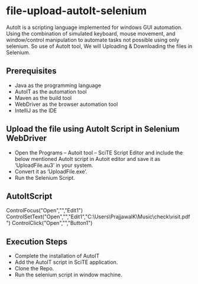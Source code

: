# file-upload-autoIt-selenium
AutoIt is a scripting language implemented for windows GUI automation. Using the combination of simulated keyboard, mouse movement, and window/control manipulation to automate tasks not possible using only selenium.  So use of AutoIt tool, We will Uploading &amp; Downloading the files in Selenium.

## Prerequisites
* Java as the programming language
* AutoIT as the automation tool
* Maven as the build tool
* WebDriver as the browser automation tool
* IntelliJ as the IDE

## Upload the file using AutoIt Script in Selenium WebDriver
* Open the Programs – Autoit tool – SciTE Script Editor and include the below mentioned AutoIt script in Autoit editor and save it as ‘UploadFile.au3’ in your system.
* Convert it as ‘UploadFile.exe’.
* Run the Selenium Script.

## AutoItScript
  ControlFocus("Open","","Edit1")
  ControlSetText("Open","","Edit1","C:\Users\PrajjawalK\Music\check\visit.pdf")
  ControlClick("Open","","Button1")
  
## Execution Steps
* Complete the installation of AutoIT
* Add the AutoIT script in SciTE application.
* Clone the Repo.
* Run the selenium script in window machine.
